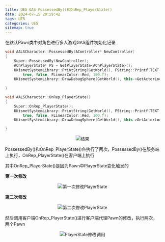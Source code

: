 ```yaml
---
title: UE5 GAS PossessedBy()和OnRep_PlayerState()
date: 2024-07-15 20:59:42
tags: UE5
categories: UE5
sitemap: true
---
```

在默认Pawn类中对角色进行多人游戏GAS组件初始化记录
```C++
void AALSCharacter::PossessedBy(AController* NewController)
{
	Super::PossessedBy(NewController);
	AChPlayerState* PS = GetPlayerState<AChPlayerState>();
	UKismetSystemLibrary::PrintString(GetWorld(), FString::Printf(TEXT("PossessedBy ------- %s --> %s"), *PS->GetName(), *NewController->GetName()),
		true, false, FLinearColor::Red, 100.f);
	UKismetSystemLibrary::DrawDebugSphere(GetWorld(), this->GetActorLocation(), 100.f, 12, FLinearColor::Red, 100.f);
	
}

void AALSCharacter::OnRep_PlayerState()
{
	Super::OnRep_PlayerState();
	UKismetSystemLibrary::PrintString(GetWorld(), FString::Printf(TEXT("OnRep_PlayerState-------%s"), *GetPlayerState()->GetName()),
		true, false, FLinearColor::Red, 100.f);
	UKismetSystemLibrary::DrawDebugSphere(GetWorld(), this->GetActorLocation(), 100.f, 12, FLinearColor::White, 100.f);

}
```

<div align=center><img  alt="结果" src="image.png"/></div>

PossessedBy()和OnRep_PlayerState()各执行了两次，PossessedBy()在服务端上执行，OnRep_PlayerState()在客户端上执行

其中OnRep_PlayerState()是因为Pawn中PlayerState变化触发的

**第一次修改**
<div align=center><img  alt="第一次修改PlayerState" src="image1.png"/></div>

**第二次修改**
<div align=center><img  alt="第二次修改PlayerState" src="image2.png"/></div>


然后调用客户端OnRep_PlayerState()进行客户端代理Pawn的修改，执行两次，两个Pawn

<div align=center><img  alt="PlayerState修改调用" src="image3.png"/></div>
